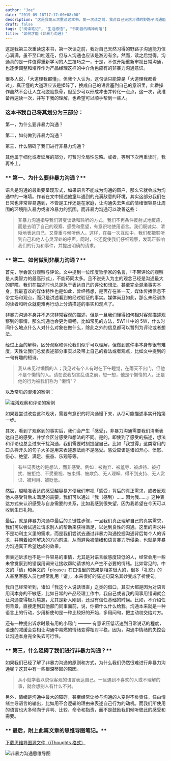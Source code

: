 ```yaml
---
author: "Joe"
date: "2019-09-18T17:17:00+08:00"
description: "这是我第三次重读这本书，第一次读之前，我对自己天然习得的野路子沟通能力信心满满，虽不至口吐莲花，但与人沟通也应该是游刃有余。然而，读之后觉得，沟通真的是一件值得重新学习的人生技巧之一，于是，不仅开始重新审视日常沟通，也逐步调整和培养作为产品经理这样的中介角色应有的非暴力沟通意识。"
draft: false
tags: ["阅读笔记", "生活感悟", "书影音的精神角落"]
title: "如何才能《非暴力沟通》"
---
```


这是我第三次重读这本书，第一次读之前，我对自己天然习得的野路子沟通能力信心满满，虽不至口吐莲花，但与人沟通也应该是游刃有余。然而，读之后觉得，沟通真的是一件值得重新学习的人生技巧之一，于是，不仅开始重新审视日常沟通，也逐步调整和培养作为产品经理这样的中介角色应有的非暴力沟通意识。

很多人说，「大道理我都懂」，但我个人认为，这句话只能算是「大道理我都看过」，真正懂的大道理应该是揉碎了，换成自己的语言塞到自己的意识里，此番操作虽然不会让人立马脱胎换骨，但至少可以形成冲击并转化一点点，这一次，我准备再速读一次，并写下我的理解，也希望可以顺手帮到一些人。

### 这本书我自己将其划分为三部分：

第一，为什么要非暴力沟通？

第二，如何做到非暴力沟通？

第三，什么阻碍了我们进行非暴力沟通？

其他属于细化或者延展的部分，可暂时全局性忽略。或者，等到下次再重读时，我再补上。

### ** 第一、为什么要非暴力沟通？**

语言是沟通的最重要呈现形式，如果语言不能成为沟通的窗户，那么它就会成为沟通中的一堵墙。作者在文中描述他童年遇到的充满敌意的环境，其实这部分我们在日常也非常容易遇到，不管是工作还是在家庭，让沟通失去焦点的情绪很容易让周围的环境陷入暴力或者冷暴力的氛围。而非暴力沟通可以改善这些：

> 非暴力沟通指导我们转变谈话和聆听的方式。我们不再条件反射式地反应，而是去明了自己的观察、感受和愿望，有意识地使用语言。我们既诚实、清晰地表达自己，又尊重与倾听他人。这样，在每一次互动中，我们都能聆听到自己和他人心灵深处的呼声。同时，它还促使我们仔细观察，发现正影响我们的行为和事件，并提出明确的请求。
> 

### ** 第二、如何做到非暴力沟通？**

首先，学会区分观察与评论。文中提到一位印度哲学家的名言，「不带评论的观察是人类智力的最高形式」，不能苟同太多。且不说先入为主的观念已经是沟通最大的屏障，我们在描述时也总是急于表达自己的评论和想法，甚至完全混淆事实本身，我最喜欢的媒体特性也是如此，曾经畅想，是否存在某一天，媒体传播信息不带立场和观点，而只是讲述看到的经过验证的事实。媒体尚且如此，那么未经训练的读者和听众就更难再行动上分清描述的事实和观点了。

非暴力沟通本身并不追求非常客观的描述，但是一旦我们懂得如何相对客观描述观察到的事情，那么沟通也会更为顺畅，比如常见的方法，5W1H 中的 5W，什么时间什么地点什么人对什么对象在做什么，除此之外的信息都可以暂列为评论或者想法。

经过上面的解释，区分观察和评论我们似乎可以理解，但做到这件事本身却很有难度，天性让我们总爱表述部分事实以及带上自己的看法或者观点，比如文中提到的一句有趣的短诗。

> 我从未见过懒惰的人；我见过有个人有时在下午睡觉，在雨天不出门，但他不是个懒惰的人。请在说我胡言乱语之前，想一想，他是个懒惰的人，还是他的行为被我们称为 "懒惰"？
> 

以及常见的混淆的案例：

![混淆观察和评论的案例](/images/posts/nonviolent-communication-reading-notes/confusion-example.webp)

如果要尝试改变这种现状，需要有意识的将沟通慢下来，从尽可能描述事实开始第一步。

其次，看到了观察到的事实后，我们会产生「感受」，非暴力沟通需要我们清晰表达自己的感受，并学会区分感受和想法的不同。是的，即使到了感受的描述，想法和评论也总会过来干扰沟通，我们需要时刻提醒自己。比如「我觉得」这类常用的口头禅开头的句子大多是用来表述想法而不是感受。感受应该是诸如开心、愤怒、伤心、绝望、满足、振奋、乐观等等。

> 有些词表达的是想法，而非感受。例如：被抛弃、被羞辱、被虐待、被打扰、被拒绝、不受重视、被束缚、被欺负、无人理睬、得不到支持、无人赏识、被利用、被贬低。
> 

然后，越精准表达的感受越容易方便我们审视「感受」背后的真正需求，或者反观他人感受背后未满足的需要。我们可以通过「我（感到）…… 因为我……」这种表达方式来认识感受与自身需要的关系，比如我感到很失望，因为我希望在今天可以收到生日礼物。

最后，就是非暴力沟通中最后的关键性步骤，一旦我们真正理解自己的真实需求，我们可以尝试通过请求别人的帮助来获得满足，以达到良性的沟通。这里的需求并不是功利主义里的需求，而是我们尝试去通过非暴力沟通挖掘沟通背后每个人的诉求，并朝着如何解决的方向前进，从而避免被情绪和语言暴力所侵染，也就是非暴力沟通真正希望达成的效果。

但表述诉求也不是一件容易的事情，尤其是对语言敏感度较低的人，经常会用一些未曾觉察到的错误用词来让接收帮助请求的人产生不必要的情绪。比如常见的，中文的「请」和英文的「please」在口语里的效果是相差很大的，很多「礼貌」的人甚至客服人员也经常乱用「请」，本来很好的陈述句莫名其妙变成了祈使句。

我自己经常听到，诸如「我这个人说话很直」之类的借口，其实大都是因为对语言用词本身的不敏感，比如日常的产品经理工作中，我自己或者我的同事用错词就会让沟通变得极为尴尬，尤其是新人刚到，还没有信任基础的时候。比如，不介绍任何背景，直接走到其他部门同事面前，说，你把什么什么给我。沟通本来就是一种语言上的行动，少用祈使句是一种比较好的开始，多用问句，把主动权交给对方。

还有一种提出诉求时最有用的小窍门 ——— 有意识压低话速到日常说话的程度，语速的减缓会变相让沟通中易燃的情绪变得相对平稳，因为，沟通中情绪的失控会让沟通本身完全失去可行性。

### ** 第三，什么阻碍了我们进行非暴力沟通？**

如果我们已经了解了非暴力沟通的原则和方式，为什么我们仍然很难进行非暴力沟通呢？这其中有一些根深蒂固的原因。

> 从小就学着以貌似客观的语言表达自己。一旦遇到不喜欢的人或不理解的事，就会想别人有什么不对。
> 

另外，情绪是沟通中最大的障碍，甚至经常让参与沟通的人变得不负责任，任由情绪主导语言的输出，比如用不合逻辑的理由来表述自己行为的动机。而我们所使用的语言也大多倾向于评判、比较、命令和指责，而不是鼓励我们倾听彼此的感受和需要。

### ** 最后，附上此篇文章的思维导图笔记。**

[下载思维导图源文件（iThoughts 格式）](/downloads/nonviolent-communication-reading-notes/nonviolent-communication-mindmap.itmz)

![非暴力沟通思维导图](/images/posts/nonviolent-communication-reading-notes/mindmap.webp)